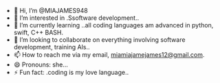 - 👋 Hi, I’m @MIAJAMES948
- 👀 I’m interested in .Ssoftware development..
- 🌱 I’m currently learning ..all coding languages am advanced in python, swift, C++ BASH.
- 💞️ I’m looking to collaborate on everything involving software development, training AIs..
- 📫 How to reach me via my email, miamiajamejames12@gmail.com.
- 😄 Pronouns: she...
- ⚡ Fun fact: .coding is my love language..

<!---
MIAJAMES948/MIAJAMES948 is a ✨ special ✨ repository because its `README.md` (this file) appears on your GitHub profile.
You can click the Preview link to take a look at your changes.
--->
